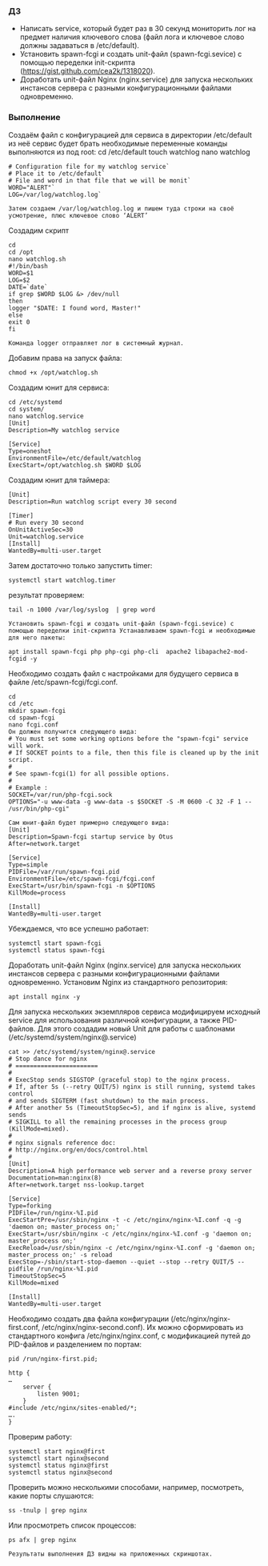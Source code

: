 ### ДЗ ##

* Написать service, который будет раз в 30 секунд мониторить лог на предмет наличия ключевого слова (файл лога и ключевое слово должны задаваться в /etc/default).
* Установить spawn-fcgi и создать unit-файл (spawn-fcgi.sevice) с помощью переделки init-скрипта (https://gist.github.com/cea2k/1318020).
* Доработать unit-файл Nginx (nginx.service) для запуска нескольких инстансов сервера с разными конфигурационными файлами одновременно.

### **Выполнение** ###
Создаём файл с конфигурацией для сервиса в директории /etc/default из неё сервис будет брать необходимые переменные
команды выполняются из под root:
cd /etc/default
touch watchlog
nano watchlog

```
# Configuration file for my watchlog service`
# Place it to /etc/default`
# File and word in that file that we will be monit`
WORD="ALERT"`
LOG=/var/log/watchlog.log`
```

`Затем создаем /var/log/watchlog.log и пишем туда строки на своё усмотрение,
плюс ключевое слово ‘ALERT’`

Создадим скрипт
```
cd
cd /opt
nano watchlog.sh
#!/bin/bash
WORD=$1
LOG=$2
DATE=`date`
if grep $WORD $LOG &> /dev/null
then
logger "$DATE: I found word, Master!"
else
exit 0
fi 
```
`Команда logger отправляет лог в системный журнал.`

Добавим права на запуск файла:
```
chmod +x /opt/watchlog.sh
```

Создадим юнит для сервиса:
```
cd /etc/systemd
cd system/
nano watchlog.service
[Unit]
Description=My watchlog service

[Service]
Type=oneshot
EnvironmentFile=/etc/default/watchlog
ExecStart=/opt/watchlog.sh $WORD $LOG
```
Создадим юнит для таймера:
```
[Unit]
Description=Run watchlog script every 30 second

[Timer]
# Run every 30 second
OnUnitActiveSec=30
Unit=watchlog.service
[Install]
WantedBy=multi-user.target
```
Затем достаточно только запустить timer:
```
systemctl start watchlog.timer
```
результат проверяем: 
```
tail -n 1000 /var/log/syslog  | grep word
```
`Установить spawn-fcgi и создать unit-файл (spawn-fcgi.sevice) с помощью переделки init-скрипта
Устанавливаем spawn-fcgi и необходимые для него пакеты:`
```
apt install spawn-fcgi php php-cgi php-cli  apache2 libapache2-mod-fcgid -y
```
Необходимо создать файл с настройками для будущего сервиса в файле /etc/spawn-fcgi/fcgi.conf.
```
cd
cd /etc
mkdir spawn-fcgi
cd spawn-fcgi
nano fcgi.conf
Он должен получится следующего вида:
# You must set some working options before the "spawn-fcgi" service will work.
# If SOCKET points to a file, then this file is cleaned up by the init script.
#
# See spawn-fcgi(1) for all possible options.
#
# Example :
SOCKET=/var/run/php-fcgi.sock
OPTIONS="-u www-data -g www-data -s $SOCKET -S -M 0600 -C 32 -F 1 -- /usr/bin/php-cgi"

Сам юнит-файл будет примерно следующего вида:
[Unit]
Description=Spawn-fcgi startup service by Otus
After=network.target

[Service]
Type=simple
PIDFile=/var/run/spawn-fcgi.pid
EnvironmentFile=/etc/spawn-fcgi/fcgi.conf
ExecStart=/usr/bin/spawn-fcgi -n $OPTIONS
KillMode=process

[Install]
WantedBy=multi-user.target
```
Убеждаемся, что все успешно работает:
```
systemctl start spawn-fcgi
systemctl status spawn-fcgi
```
Доработать unit-файл Nginx (nginx.service) для запуска нескольких инстансов сервера с разными конфигурационными файлами одновременно.
Установим Nginx из стандартного репозитория:
```
apt install nginx -y
```
Для запуска нескольких экземпляров сервиса модифицируем исходный service для использования различной конфигурации, а также PID-файлов. Для этого создадим новый Unit для работы с шаблонами (/etc/systemd/system/nginx@.service)
```
cat >> /etc/systemd/system/nginx@.service
# Stop dance for nginx
# =======================
#
# ExecStop sends SIGSTOP (graceful stop) to the nginx process.
# If, after 5s (--retry QUIT/5) nginx is still running, systemd takes control
# and sends SIGTERM (fast shutdown) to the main process.
# After another 5s (TimeoutStopSec=5), and if nginx is alive, systemd sends
# SIGKILL to all the remaining processes in the process group (KillMode=mixed).
#
# nginx signals reference doc:
# http://nginx.org/en/docs/control.html
#
[Unit]
Description=A high performance web server and a reverse proxy server
Documentation=man:nginx(8)
After=network.target nss-lookup.target

[Service]
Type=forking
PIDFile=/run/nginx-%I.pid
ExecStartPre=/usr/sbin/nginx -t -c /etc/nginx/nginx-%I.conf -q -g 'daemon on; master_process on;'
ExecStart=/usr/sbin/nginx -c /etc/nginx/nginx-%I.conf -g 'daemon on; master_process on;'
ExecReload=/usr/sbin/nginx -c /etc/nginx/nginx-%I.conf -g 'daemon on; master_process on;' -s reload
ExecStop=-/sbin/start-stop-daemon --quiet --stop --retry QUIT/5 --pidfile /run/nginx-%I.pid
TimeoutStopSec=5
KillMode=mixed

[Install]
WantedBy=multi-user.target
```
Необходимо создать два файла конфигурации (/etc/nginx/nginx-first.conf, /etc/nginx/nginx-second.conf). Их можно сформировать из стандартного конфига /etc/nginx/nginx.conf, 
с модификацией путей до PID-файлов и разделением по портам:
```
pid /run/nginx-first.pid;

http {
…
	server {
		listen 9001;
	}
#include /etc/nginx/sites-enabled/*;
….
}
```
Проверим работу:
```
systemctl start nginx@first
systemctl start nginx@second
systemctl status nginx@first
systemctl status nginx@second
```
Проверить можно несколькими способами, например, посмотреть, какие порты слушаются:
```
ss -tnulp | grep nginx
```
Или просмотреть список процессов:
```
ps afx | grep nginx
```
`Результаты выполнения ДЗ видны на приложенных скриншотах.`







